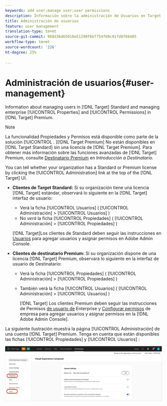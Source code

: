 ```yaml
---
keywords: add user;manage user;user permissions
description: Información sobre la administración de Usuarios en Target Standard y la administración de Propiedades y Permisos empresariales en Target Premium.
title: Administración de usuarios
feature: user management
translation-type: tm+mt
source-git-commit: 968d36d65016e51290f6bf754f69c91fd8f68405
workflow-type: tm+mt
source-wordcount: '226'
ht-degree: 25%

---
```



# Administración de usuarios{#user-management}

Information about managing users in [!DNL Target] Standard and managing enterprise [!UICONTROL Properties] and [!UICONTROL Permissions] in [!DNL Target] Premium.

>[!NOTE]
>
>La funcionalidad Propiedades y Permisos está disponible como parte de la solución [!UICONTROL . ][!DNL Target Premium] No están disponibles en [!DNL Target Standard] sin una licencia de [!DNL Target Premium]. Para obtener más información sobre las funciones avanzadas de [!DNL Target] Premium, consulte [Destinatario Premium](/help/c-intro/intro.md#premium) en *Introducción a Destinatario*.

You can tell whether your organization has a Standard or Premium license by clicking the [!UICONTROL Administration] link at the top of the [!DNL Target] UI.

* **Clientes de Target Standard:** Si su organización tiene una licencia [!DNL Target] estándar, observará lo siguiente en la [!DNL Target] interfaz de usuario:

   * Verá la ficha [!UICONTROL Usuarios] ( [!UICONTROL Administración] > [!UICONTROL Usuarios] )
   * No *verá* la ficha [!UICONTROL Propiedades] ( [!UICONTROL Administración] > [!UICONTROL Propiedades] )

   [!DNL Target]Los clientes de Standard deben seguir las instrucciones en [Usuarios](/help/administrating-target/c-user-management/c-user-management/user-management.md) para agregar usuarios y asignar permisos en Adobe Admin Console.

* **Clientes de destinatario Premium:** Si su organización dispone de una licencia [!DNL Target] Premium, observará lo siguiente en la interfaz de usuario de Destinatario:

   * Verá la ficha [!UICONTROL Propiedades] ( [!UICONTROL Administración] > [!UICONTROL Propiedades] )
   * También verá la ficha [!UICONTROL Usuarios] ( [!UICONTROL Administración] > [!UICONTROL Usuarios] )

      [!DNL Target] Los clientes Premium deben seguir las instrucciones de Permisos [de usuario de](/help/administrating-target/c-user-management/property-channel/property-channel.md#concept_E396B16FA2024ADBA27BC056138F9838) Enterprise y [Configurar permisos](/help/administrating-target/c-user-management/property-channel/properties-overview.md#concept_22F2855DBF0D4754B9460F5D68749C71) de empresa para agregar usuarios y asignar permisos en la [!DNL Adobe Admin Console].

La siguiente ilustración muestra la página [!UICONTROL Administración] de una cuenta [!DNL Target] Premium. Tenga en cuenta que están disponibles las fichas [!UICONTROL Propiedades] y [!UICONTROL Usuarios] :

![Ficha Administración](/help/administrating-target/assets/premium.png)

